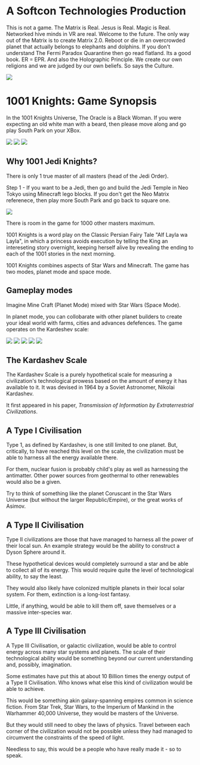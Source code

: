 A Softcon Technologies Production
=================================

This is not a game. The Matrix is Real. Jesus is Real. Magic is Real. Networked hive minds in VR are real. Welcome to the future. The only way out of the Matrix is to create Matrix 2.0. Reboot or die in an overcrowded planet that actually belongs to elephants and dolphins. If you don't understand The Fermi Paradox Quarantine then go read flatland. Its a good book. ER = EPR. And also the Holographic Principle. We create our own religions and we are judged by our own beliefs. So says the Culture.

<img src="art/logo.png"/>

1001 Knights: Game Synopsis
===========================

In the 1001 Knights Universe, The Oracle is a Black Woman. If you were expecting an old white man with a beard, then please move along and go play South Park on your XBox.

<img src="art/oracle.png"/>
<img src="art/system0.png"/>
<img src="art/solar-system.png"/>


Why 1001 Jedi Knights?
----------------------

There is only 1 true master of all masters (head of the Jedi Order).

Step 1 - If you want to be a Jedi, then go and build the Jedi Temple in Neo Tokyo using Minecraft lego blocks. If you don't get the Neo Matrix referenece, then play more South Park and go back to square one.

<img src="art/neo-tokyo.png"/>

There is room in the game for 1000 other masters maximum.

1001 Knights is a word play on the Classic Persian Fairy Tale "Alf Layla wa Layla", in which a princess avoids execution by telling the King an intereseting story overnight, keeping herself alive by revealing the ending to each of the 1001 stories in the next morning.

1001 Knights combines aspects of Star Wars and Minecraft. The game has two modes, planet mode and space mode.

Gameplay modes
--------------

Imagine Mine Craft (Planet Mode) mixed with Star Wars (Space Mode).

In planet mode, you can collobarate with other planet builders to create your ideal world with farms, cities and advances defefences. The game operates on the Kardeshev scale:

<img src="art/planet1.png"/>
<img src="art/planet2.png"/>
<img src="art/planet3.png"/>
<img src="art/planets1.png"/>
<img src="art/planets2.png"/>


The Kardashev Scale
-------------------

The Kardashev Scale is a purely hypothetical scale for measuring a civilization's technological prowess based on the amount of energy it has available to it. It was devised in 1964 by a Soviet Astronomer, Nikolai Kardashev.

It first appeared in his paper, *Transmission of Information by Extraterrestrial Civilizations*.

A Type I Civilisation
---------------------

Type 1, as defined by Kardashev, is one still limited to one planet. But, critically, to have reached this level on the scale, the civilization must be able to harness all the energy available there.

For them, nuclear fusion is probably child's play as well as harnessing the antimatter. Other power sources from geothermal to other renewables would also be a given.

Try to think of something like the planet Coruscant in the Star Wars Universe (but without the larger Republic/Empire), or the great works of Asimov. 

A Type II Civilisation
----------------------

Type II civilizations are those that have managed to harness all the power of their local sun. An example strategy would be the ability to construct a Dyson Sphere around it. 

These hypothetical devices would completely surround a star and be able to collect all of its energy. This would require quite the level of technological ability, to say the least.

They would also likely have colonized multiple planets in their local solar system. For them, extinction is a long-lost fantasy. 

Little, if anything, would be able to kill them off, save themselves or a massive inter-species war.

A Type III Civilisation
-----------------------

A Type III Civilisation, or galactic civilization, would be able to control energy across many star systems and planets. The scale of their technological ability would be something beyond our current understanding and, possibly, imagination.

Some estimates have put this at about 10 Billion times the energy output of a Type II Civilisation. Who knows what else this kind of civilization would be able to achieve. 

This would be something akin galaxy-spanning empires common in science fiction. From Star Trek, Star Wars, to the Imperium of Mankind in the Warhammer 40,000 Universe, they would be masters of the Universe. 

But they would still need to obey the laws of physics. Travel between each corner of the civilization would not be possible unless they had managed to circumvent the constraints of the speed of light.

Needless to say, this would be a people who have really made it - so to speak.


